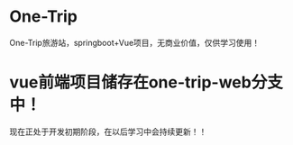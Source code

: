 # One-Trip
One-Trip旅游站，springboot+Vue项目，无商业价值，仅供学习使用！
##
# vue前端项目储存在one-trip-web分支中！

现在正处于开发初期阶段，在以后学习中会持续更新！！
